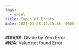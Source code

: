 ```yaml
---
tags:
  - excel
title: Types of Errors
date: 2024-01-28 14:15:56 -0600
---
```


**\#DIV/0!**: Divide by Zero Error  
**\#N/A**: Value not found Error
